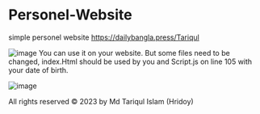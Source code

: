 # Personel-Website
simple personel website  https://dailybangla.press/Tariqul


![image](https://github.com/TariqullslamHridoy/Personel-Website/assets/110732307/f75d8b54-7a6e-4d01-9b32-5fa1a9b03b37)
You can use it on your website.  But some files need to be changed, index.Html should be used by you and Script.js on line 105 with your date of birth.

![image](https://github.com/TariqullslamHridoy/Personel-Website/assets/110732307/f065c6f8-012b-4f7e-bdcd-99766fbb00a1)

All rights reserved © 2023 by Md Tariqul IsIam (Hridoy)





